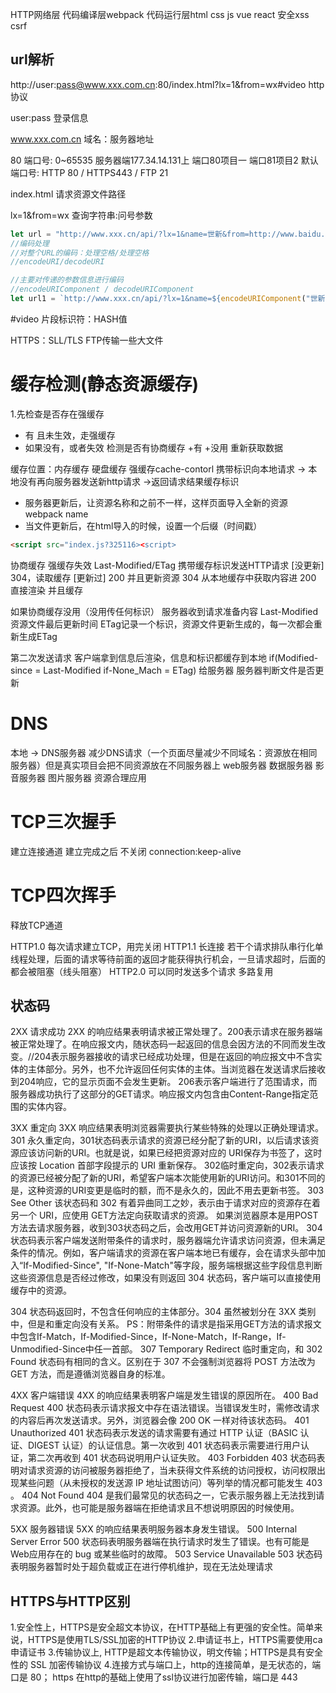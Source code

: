 HTTP网络层 
代码编译层webpack
代码运行层html css js vue react
安全xss csrf

## url解析
http://user:pass@www.xxx.com.cn:80/index.html?lx=1&from=wx#video
http 协议

user:pass 登录信息

www.xxx.com.cn 域名：服务器地址

80 端口号: 0~65535 服务器端177.34.14.131上 端口80项目一 端口81项目2
默认端口号: HTTP 80  /  HTTPS443  / FTP  21

index.html 请求资源文件路径

lx=1&from=wx 查询字符串:问号参数
```js
let url = "http://www.xxx.cn/api/?lx=1&name=世新&from=http://www.baidu.com";
//编码处理
//对整个URL的编码：处理空格/处理空格
//encodeURI/decodeURI

//主要对传递的参数信息进行编码
//encodeURIComponent / decodeURIComponent
let url1 = `http://www.xxx.cn/api/?lx=1&name=${encodeURIComponent("世新")}&from=${encodeURIComponent("http://www.baidu.com")}`;
```


#video 片段标识符：HASH值

HTTPS：SLL/TLS
FTP传输一些大文件

# 缓存检测(静态资源缓存)
1.先检查是否存在强缓存
+ 有 且未生效，走强缓存
+ 如果没有，或者失效
  检测是否有协商缓存
  +有
  +没用 重新获取数据

缓存位置：内存缓存  硬盘缓存
强缓存cache-contorl
携带标识向本地请求 -> 本地没有再向服务器发送新http请求 ->返回请求结果缓存标识

* 服务器更新后，让资源名称和之前不一样，这样页面导入全新的资源 webpack name
* 当文件更新后，在html导入的时候，设置一个后缀（时间戳）
```html
<script src="index.js?325116><script>
```

协商缓存 强缓存失效 Last-Modified/ETag
携带缓存标识发送HTTP请求
[没更新] 304，读取缓存           [更新过] 200 并且更新资源
304 从本地缓存中获取内容进        200 直接渲染 并且缓存

如果协商缓存没用（没用传任何标识）
服务器收到请求准备内容 
Last-Modified 资源文件最后更新时间 
ETag记录一个标识，资源文件更新生成的，每一次都会重新生成ETag

第二次发送请求
客户端拿到信息后渲染，信息和标识都缓存到本地
if(Modified-since = Last-Modified if-None_Mach = ETag)
给服务器
服务器判断文件是否更新

# DNS
本地 -> DNS服务器
减少DNS请求（一个页面尽量减少不同域名：资源放在相同服务器）但是真实项目会把不同资源放在不同服务器上 web服务器 数据服务器 影音服务器 图片服务器
资源合理应用

# TCP三次握手
建立连接通道 建立完成之后 不关闭 connection:keep-alive
# TCP四次挥手
释放TCP通道

HTTP1.0 每次请求建立TCP，用完关闭
HTTP1.1 长连接 若干个请求排队串行化单线程处理，后面的请求等待前面的返回才能获得执行机会，一旦请求超时，后面的都会被阻塞（线头阻塞）
HTTP2.0 可以同时发送多个请求 多路复用


## 状态码
2XX 请求成功
2XX 的响应结果表明请求被正常处理了。200表示请求在服务器端被正常处理了。在响应报文内，随状态码一起返回的信息会因方法的不同而发生改变。//204表示服务器接收的请求已经成功处理，但是在返回的响应报文中不含实体的主体部分。另外，也不允许返回任何实体的主体。当浏览器在发送请求后接收到204响应，它的显示页面不会发生更新。
206表示客户端进行了范围请求，而服务器成功执行了这部分的GET请求。响应报文内包含由Content-Range指定范围的实体内容。

3XX 重定向
3XX 响应结果表明浏览器需要执行某些特殊的处理以正确处理请求。
301 永久重定向，301状态码表示请求的资源已经分配了新的URI，以后请求该资源应该访问新的URI。也就是说，如果已经把资源对应的 URI保存为书签了，这时应该按 Location 首部字段提示的 URI 重新保存。
302临时重定向，302表示请求的资源已经被分配了新的URI，希望客户端本次能使用新的URI访问。和301不同的是，这种资源的URI变更是临时的额，而不是永久的，因此不用去更新书签。
303 See Other
该状态码和 302 有着异曲同工之妙，表示由于请求对应的资源存在着另一个 URI，应使用 GET方法定向获取请求的资源。
如果浏览器原本是用POST方法去请求服务器，收到303状态码之后，会改用GET并访问资源新的URI。
304 状态码表示客户端发送附带条件的请求时，服务器端允许请求访问资源，但未满足条件的情况。例如，客户端请求的资源在客户端本地已有缓存，会在请求头部中加入“If-Modified-Since", "If-None-Match"等字段，服务端根据这些字段信息判断这些资源信息是否经过修改，如果没有则返回 304 状态码，客户端可以直接使用缓存中的资源。

304 状态码返回时，不包含任何响应的主体部分。304 虽然被划分在 3XX 类别中，但是和重定向没有关系。
PS：附带条件的请求是指采用GET方法的请求报文中包含If-Match，If-Modified-Since，If-None-Match，If-Range，If-Unmodified-Since中任一首部。
307 Temporary Redirect
临时重定向，和 302 Found 状态码有相同的含义。区别在于 307 不会强制浏览器将 POST 方法改为 GET 方法，而是遵循浏览器自身的标准。

4XX 客户端错误
4XX 的响应结果表明客户端是发生错误的原因所在。
400 Bad Request
400 状态码表示请求报文中存在语法错误。当错误发生时，需修改请求的内容后再次发送请求。另外，浏览器会像 200 OK 一样对待该状态码。
401 Unauthorized
401 状态码表示发送的请求需要有通过 HTTP 认证（BASIC 认证、DIGEST 认证）的认证信息。第一次收到 401 状态码表示需要进行用户认证，第二次再收到 401 状态码说明用户认证失败。
403 Forbidden
403 状态码表明对请求资源的访问被服务器拒绝了，当未获得文件系统的访问授权，访问权限出现某些问题（从未授权的发送源 IP 地址试图访问）等列举的情况都可能发生 403 。
404 Not Found
404 是我们最常见的状态码之一，它表示服务器上无法找到请求资源。此外，也可能是服务器端在拒绝请求且不想说明原因的时候使用。

5XX 服务器错误
5XX 的响应结果表明服务器本身发生错误。
500 Internal Server Error
500 状态码表明服务器端在执行请求时发生了错误。也有可能是 Web应用存在的 bug 或某些临时的故障。
503 Service Unavailable
503 状态码表明服务器暂时处于超负载或正在进行停机维护，现在无法处理请求

## HTTPS与HTTP区别
1.安全性上，HTTPS是安全超文本协议，在HTTP基础上有更强的安全性。简单来说，HTTPS是使用TLS/SSL加密的HTTP协议 
2.申请证书上，HTTPS需要使用ca申请证书 
3.传输协议上, HTTP是超文本传输协议，明文传输；HTTPS是具有安全性的 SSL 加密传输协议 
4.连接方式与端口上，http的连接简单，是无状态的，端口是 80； https 在http的基础上使用了ssl协议进行加密传输，端口是 443